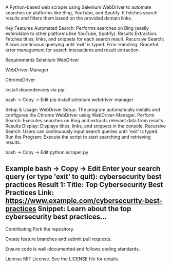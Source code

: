 # 

A Python-based web scraper using Selenium WebDriver to automate searches on platforms like Bing, YouTube, and Spotify. It fetches search results and filters them based on the provided domain links.

Key Features
Automated Search: Performs searches on Bing (easily extendable to other platforms like YouTube, Spotify).
Results Extraction: Fetches titles, links, and snippets for each search result.
Recursive Search: Allows continuous querying until 'exit' is typed.
Error Handling: Graceful error management for search interactions and result extraction.

Requirements
Selenium WebDriver

WebDriver-Manager

ChromeDriver

Install dependencies via pip:

bash -> Copy -> Edit
pip install selenium webdriver-manager

Setup & Usage:
WebDriver Setup: The program automatically installs and configures the Chrome WebDriver using WebDriver-Manager.
Perform Search: Executes searches on Bing and extracts relevant data from results.
Results Display: Displays titles, links, and snippets in the console.
Recursive Search: Users can continuously input search queries until 'exit' is typed.
Run the Program: Execute the script to start searching and retrieving results:

bash -> Copy -> Edit
python scraper.py

Example
bash -> Copy -> Edit
Enter your search query (or type 'exit' to quit): cybersecurity best practices
Result 1:
  Title: Top Cybersecurity Best Practices
  Link: https://www.example.com/cybersecurity-best-practices
  Snippet: Learn about the top cybersecurity best practices...
--------------------------------------------------------------------------------
Contributing
Fork the repository.

Create feature branches and submit pull requests.

Ensure code is well-documented and follows coding standards.

License
MIT License. See the LICENSE file for details.
